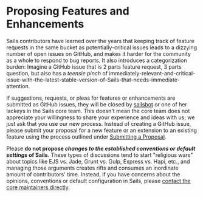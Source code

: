 # Proposing Features and Enhancements

Sails contributors have learned over the years that keeping track of feature requests in the same bucket as potentially-critical issues leads to a dizzying number of open issues on GitHub, and makes it harder for the community as a whole to respond to bug reports.  It also introduces a categorization burden: Imagine a GitHub issue that is 2 parts feature request, 3 parts question, but also has a _teensie pinch_ of immediately-relevant-and-critical-issue-with-the-latest-stable-version-of-Sails-that-needs-immediate-attention.

If suggestions, requests, or pleas for features or enhancements are submitted as GitHub issues, they will be closed by [sailsbot](http://asksailsbot.tumblr.com/) or one of her lackeys in the Sails core team.  This doesn't mean the core team does not appreciate your willingness to share your experience and ideas with us; we just ask that you use our new process.  Instead of creating a GitHub issue, please submit your proposal for a new feature or an extension to an existing feature using the process outlined under [Submitting a Proposal](http://sailsjs.com/docs/contributing/proposing-features-enhancements/submitting-a-proposal).

Please **do not propose _changes to the established conventions or default settings_ of Sails**. These types of discussions tend to start "religious wars" about topics like EJS vs. Jade, Grunt vs. Gulp, Express vs. Hapi, etc., and managing those arguments creates rifts and consumes an inordinate amount of contributors' time.  Instead, if you have concerns about the opinions, conventions or default configuration in Sails, please [contact the core maintainers directly](mailto:inquiries@treeline.io).

<docmeta name="displayName" value="Proposing Features/Enhancements">
